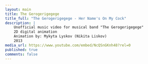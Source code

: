 ```yaml
---
layout: main
title: The Gerogerigegege
title_full: "The Gerogerigegege - Her Name's On My Cock"
description: |
    Unofficial music video for musical band "The Gerogerigegege"
    2D digital animation
    Animation by: Mykyta Lyskov (Nikita Liskov)
    2013
media_url: https://www.youtube.com/embed/NcQSnGKnh48?rel=0
published: true
comments: false
---
```

